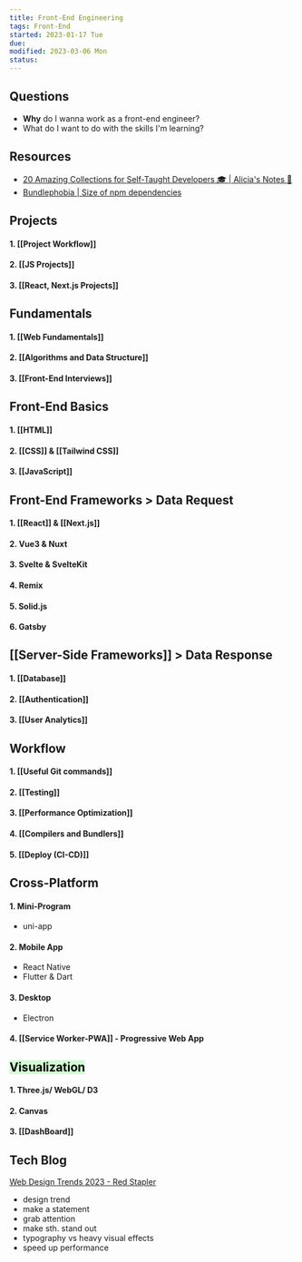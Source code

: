 ```yaml
---
title: Front-End Engineering
tags: Front-End 
started: 2023-01-17 Tue
due: 
modified: 2023-03-06 Mon
status: 
---
```

## Questions
- **Why** do I wanna work as a front-end engineer?
- What do I want to do with the skills I'm learning?  
## Resources
- [20 Amazing Collections for Self-Taught Developers 🎓 | Alicia's Notes 🚀](https://notes.aliciasykes.com/42310/20-amazing-collections-for-self-taught-developers)
- [Bundlephobia | Size of npm dependencies](https://bundlephobia.com/)
## Projects
#### 1. [[Project Workflow]]
#### 2. [[JS Projects]]
#### 3. [[React, Next.js Projects]]
## Fundamentals
#### 1. [[Web Fundamentals]]
#### 2. [[Algorithms and Data Structure]]
#### 3. [[Front-End Interviews]]
## Front-End Basics 
#### 1. [[HTML]]
#### 2. [[CSS]] & [[Tailwind CSS]]
#### 3. [[JavaScript]]
## Front-End Frameworks > Data Request  
#### 1. [[React]] & [[Next.js]]
#### 2. Vue3 & Nuxt
#### 3. Svelte & SvelteKit
#### 4. Remix
#### 5. Solid.js
#### 6. Gatsby
## [[Server-Side Frameworks]] > Data Response
#### 1. [[Database]] 
#### 2. [[Authentication]]
#### 3. [[User Analytics]]
## Workflow
#### 1. [[Useful Git commands]]
#### 2. [[Testing]]
#### 3. [[Performance Optimization]]
#### 4. [[Compilers and Bundlers]]
#### 5. [[Deploy (CI-CD)]]
## Cross-Platform
#### 1. Mini-Program 
- uni-app
#### 2. Mobile App
- React Native
- Flutter & Dart
#### 3. Desktop 
- Electron
#### 4. [[Service Worker-PWA]] - Progressive Web App
## <mark style="background: #BBFABBA6;">Visualization</mark>
#### 1. Three.js/ WebGL/ D3
#### 2. Canvas
#### 3. [[DashBoard]]
## Tech Blog
[Web Design Trends 2023 - Red Stapler](https://redstapler.co/web-design-trends-2023/)
- design trend
- make a statement
- grab attention
- make sth. stand out
- typography vs heavy visual effects
- speed up performance
